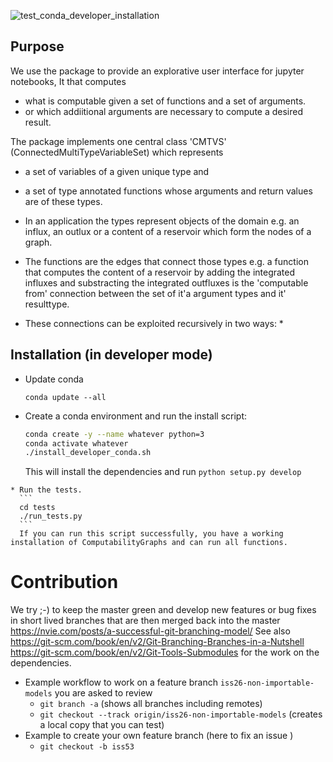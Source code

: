 ![test_conda_developer_installation](https://github.com/MPIBGC-TEE/ComputabilityGraphs/workflows/test_conda_developer_installation/badge.svg)

## Purpose

We use the package to provide an explorative user interface for jupyter notebooks,
It that computes 
* what is computable  given a set of functions and a set of arguments.
* or which addiitional arguments are necessary to compute a desired result.


The package implements one central class 'CMTVS' (ConnectedMultiTypeVariableSet) 
which represents 
* a set of variables of a given unique type and 
* a set of type annotated functions whose arguments and return values are of these types.

* In an application the types represent objects of the domain e.g. an  influx, an outlux or a content 
  of a reservoir which form the nodes of a graph.
* The functions are the edges that connect those types 
  e.g. a function that computes
  the content of a reservoir by adding the integrated influxes and substracting the integrated outfluxes is 
  the 'computable from' connection between the set of it'a argument types and it' resulttype.
* These connections can be exploited recursively in two ways:
  * 

 

   
## Installation (in developer mode)

   * Update conda
     ```
     conda update --all
     ```
   * Create a conda environment and run the install script:
     ```bash 
     conda create -y --name whatever python=3
     conda activate whatever 
     ./install_developer_conda.sh 
     ```
     This will install the dependencies and run ```python setup.py develop``` 

    * Run the tests.
      ```
      cd tests
      ./run_tests.py
      ```
      If you can run this script successfully, you have a working installation of ComputabilityGraphs and can run all functions. 
  
   
<!---
## Documentation
* The latest build of the package documentation can be found [here:](https://mpibgc-tee.github.io//).
--->

# Contribution
We try ;-) to keep the master green and develop new features or bug fixes in short lived branches that are then 
merged back into the master https://nvie.com/posts/a-successful-git-branching-model/
See also https://git-scm.com/book/en/v2/Git-Branching-Branches-in-a-Nutshell
https://git-scm.com/book/en/v2/Git-Tools-Submodules for the work on the dependencies.

* Example workflow to work on a feature branch `iss26-non-importable-models` you are asked to review 
  * `git branch -a` (shows all branches including remotes)
  * `git checkout --track origin/iss26-non-importable-models` (creates a local copy that you can test)
* Example to create your own feature branch (here to fix an issue )
  * `git checkout -b iss53`



